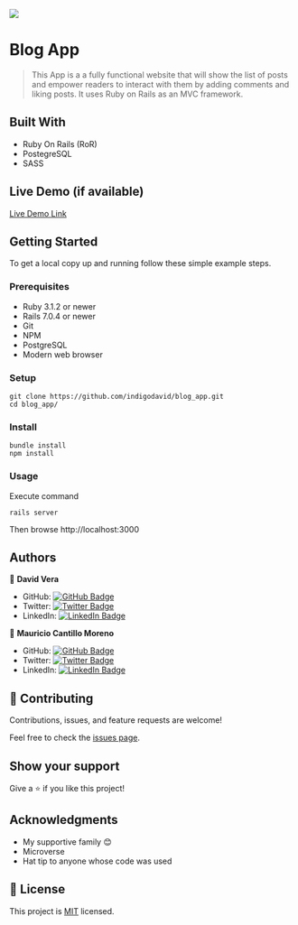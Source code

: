 ![](https://img.shields.io/badge/Microverse-blueviolet)

# Blog App

> This App is a a fully functional website that will show the list of posts and empower readers to interact with them by adding comments and liking posts. It uses Ruby on Rails as an MVC framework.

## Built With

- Ruby On Rails (RoR)
- PostegreSQL
- SASS

## Live Demo (if available)

[Live Demo Link](https://inidigodavid.github.io/blog_app)


## Getting Started

To get a local copy up and running follow these simple example steps.

### Prerequisites

- Ruby 3.1.2 or newer
- Rails 7.0.4 or newer
- Git
- NPM
- PostgreSQL
- Modern web browser
### Setup

    git clone https://github.com/indigodavid/blog_app.git
    cd blog_app/
### Install

    bundle install
    npm install
### Usage

Execute command

    rails server
Then browse http://localhost:3000

## Authors

👤 **David Vera**

- GitHub: [![GitHub Badge](https://img.shields.io/badge/-indigodavid-white?logo=GitHub&logoColor=181717&style=plastic)](https://github.com/indigodavid)
- Twitter: [![Twitter Badge](https://img.shields.io/badge/-indigo1987-white?logo=Twitter&logoColor=1DA1F2&style=plastic)](https://twitter.com/indigo1987)
- LinkedIn: [![LinkedIn Badge](https://img.shields.io/badge/-davidveracastillo-white?logo=LinkedIn&logoColor=1DA1F2&style=plastic)](https://linkedin.com/in/david-vera-castillo-001b5756/)

👤 **Mauricio Cantillo Moreno**

- GitHub: [![GitHub Badge](https://img.shields.io/badge/-Andyveloper-white?logo=GitHub&logoColor=181717&style=plastic)](https://github.com/Andyveloper)
- Twitter: [![Twitter Badge](https://img.shields.io/badge/-MauroCantillo_-white?logo=Twitter&logoColor=1DA1F2&style=plastic)](https://twitter.com/MauroCantillo_)
- LinkedIn: [![LinkedIn Badge](https://img.shields.io/badge/-mauricio_cantillo_moreno-white?logo=LinkedIn&logoColor=1DA1F2&style=plastic)](https://linkedin.com/in/mauricio-cantillo-moreno/)


## 🤝 Contributing

Contributions, issues, and feature requests are welcome!

Feel free to check the [issues page](../../issues/).

## Show your support

Give a ⭐️ if you like this project!

## Acknowledgments

- My supportive family 😊
- Microverse
- Hat tip to anyone whose code was used

## 📝 License

This project is [MIT](./LICENSE) licensed.

